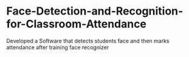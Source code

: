 # Face-Detection-and-Recognition-for-Classroom-Attendance
Developed a Software that detects students face and then marks attendance after training face recognizer
